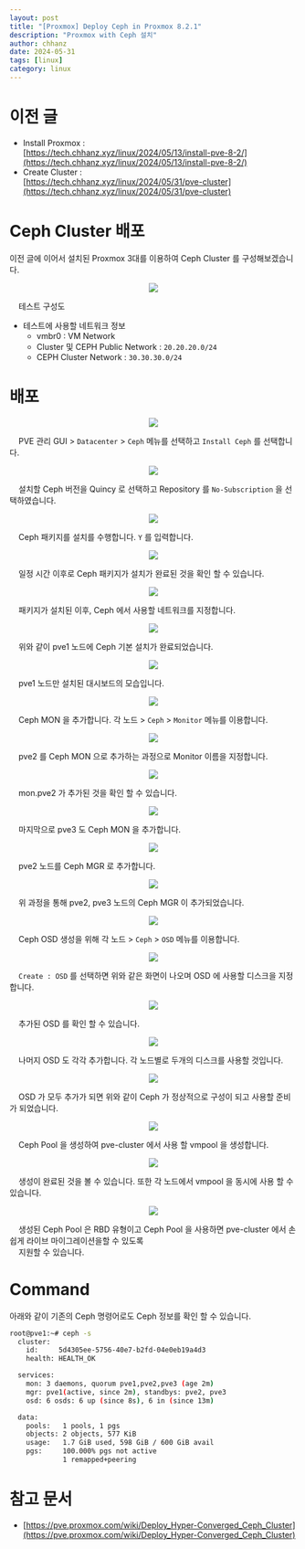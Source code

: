 ```yaml
---
layout: post
title: "[Proxmox] Deploy Ceph in Proxmox 8.2.1"
description: "Proxmox with Ceph 설치"
author: chhanz
date: 2024-05-31
tags: [linux]
category: linux
---
```


# 이전 글
* Install Proxmox :    
[https://tech.chhanz.xyz/linux/2024/05/13/install-pve-8-2/](https://tech.chhanz.xyz/linux/2024/05/13/install-pve-8-2/)   
* Create Cluster :   
[https://tech.chhanz.xyz/linux/2024/05/31/pve-cluster](https://tech.chhanz.xyz/linux/2024/05/31/pve-cluster)   
   
# Ceph Cluster 배포
이전 글에 이어서 설치된 Proxmox 3대를 이용하여 Ceph Cluster 를 구성해보겠습니다.   
   
<center><img src="/assets/images/post/2024-05-31-pve-cluster/pve-infra.png" style="max-width: 95%; height: auto;"></center>   
   
&nbsp;&nbsp;&nbsp;&nbsp;테스트 구성도   

* 테스트에 사용할 네트워크 정보   
    * vmbr0 : VM Network   
    * Cluster 및 CEPH Public Network : `20.20.20.0/24`   
    * CEPH Cluster Network : `30.30.30.0/24`   

# 배포
<center><img src="/assets/images/post/2024-05-31-pve-ceph/ceph1.png" style="max-width: 95%; height: auto;"></center>   
   
&nbsp;&nbsp;&nbsp;&nbsp;PVE 관리 GUI > `Datacenter` > `Ceph` 메뉴를 선택하고 `Install Ceph` 를 선택합니다.   
   
<center><img src="/assets/images/post/2024-05-31-pve-ceph/ceph2.jpg" style="max-width: 95%; height: auto;"></center>   
   
&nbsp;&nbsp;&nbsp;&nbsp;설치할 Ceph 버전을 Quincy 로 선택하고 Repository 를 `No-Subscription` 을 선택하였습니다.   

<center><img src="/assets/images/post/2024-05-31-pve-ceph/ceph3.png" style="max-width: 95%; height: auto;"></center>   
   
&nbsp;&nbsp;&nbsp;&nbsp;Ceph 패키지를 설치를 수행합니다. `Y` 를 입력합니다.   

<center><img src="/assets/images/post/2024-05-31-pve-ceph/ceph4.jpg" style="max-width: 95%; height: auto;"></center>   
   
&nbsp;&nbsp;&nbsp;&nbsp;일정 시간 이후로 Ceph 패키지가 설치가 완료된 것을 확인 할 수 있습니다.   

<center><img src="/assets/images/post/2024-05-31-pve-ceph/ceph5.jpg" style="max-width: 95%; height: auto;"></center>   
   
&nbsp;&nbsp;&nbsp;&nbsp;패키지가 설치된 이후, Ceph 에서 사용할 네트워크를 지정합니다.   

<center><img src="/assets/images/post/2024-05-31-pve-ceph/ceph6.jpg" style="max-width: 95%; height: auto;"></center>   
   
&nbsp;&nbsp;&nbsp;&nbsp;위와 같이 pve1 노드에 Ceph 기본 설치가 완료되었습니다.   

<center><img src="/assets/images/post/2024-05-31-pve-ceph/ceph7.jpg" style="max-width: 95%; height: auto;"></center>   
   
&nbsp;&nbsp;&nbsp;&nbsp;pve1 노드만 설치된 대시보드의 모습입니다.   

<center><img src="/assets/images/post/2024-05-31-pve-ceph/ceph9.jpg" style="max-width: 95%; height: auto;"></center>   
   
&nbsp;&nbsp;&nbsp;&nbsp;Ceph MON 을 추가합니다. 각 노드 > `Ceph` > `Monitor` 메뉴를 이용합니다.   

<center><img src="/assets/images/post/2024-05-31-pve-ceph/ceph10.jpg" style="max-width: 95%; height: auto;"></center>   
   
&nbsp;&nbsp;&nbsp;&nbsp;pve2 를 Ceph MON 으로 추가하는 과정으로 Monitor 이름을 지정합니다.      

<center><img src="/assets/images/post/2024-05-31-pve-ceph/ceph11.jpg" style="max-width: 95%; height: auto;"></center>   
   
&nbsp;&nbsp;&nbsp;&nbsp;mon.pve2 가 추가된 것을 확인 할 수 있습니다.   

<center><img src="/assets/images/post/2024-05-31-pve-ceph/ceph12.jpg" style="max-width: 95%; height: auto;"></center>   
   
&nbsp;&nbsp;&nbsp;&nbsp;마지막으로 pve3 도 Ceph MON 을 추가합니다.   

<center><img src="/assets/images/post/2024-05-31-pve-ceph/ceph13.jpg" style="max-width: 95%; height: auto;"></center>   
   
&nbsp;&nbsp;&nbsp;&nbsp;pve2 노드를 Ceph MGR 로 추가합니다.   

<center><img src="/assets/images/post/2024-05-31-pve-ceph/ceph14.jpg" style="max-width: 95%; height: auto;"></center>   
   
&nbsp;&nbsp;&nbsp;&nbsp;위 과정을 통해 pve2, pve3 노드의 Ceph MGR 이 추가되었습니다.   

<center><img src="/assets/images/post/2024-05-31-pve-ceph/ceph15.jpg" style="max-width: 95%; height: auto;"></center>   
   
&nbsp;&nbsp;&nbsp;&nbsp;Ceph OSD 생성을 위해 각 노드 > `Ceph` > `OSD` 메뉴를 이용합니다.   

<center><img src="/assets/images/post/2024-05-31-pve-ceph/ceph16.jpg" style="max-width: 95%; height: auto;"></center>   
   
&nbsp;&nbsp;&nbsp;&nbsp;`Create : OSD` 를 선택하면 위와 같은 화면이 나오며 OSD 에 사용할 디스크을 지정합니다.   
   
<center><img src="/assets/images/post/2024-05-31-pve-ceph/ceph17.jpg" style="max-width: 95%; height: auto;"></center>   
   
&nbsp;&nbsp;&nbsp;&nbsp;추가된 OSD 를 확인 할 수 있습니다.   
   
<center><img src="/assets/images/post/2024-05-31-pve-ceph/ceph18.jpg" style="max-width: 95%; height: auto;"></center>   
   
&nbsp;&nbsp;&nbsp;&nbsp;나머지 OSD 도 각각 추가합니다. 각 노드별로 두개의 디스크를 사용할 것입니다.   
   
<center><img src="/assets/images/post/2024-05-31-pve-ceph/ceph19.jpg" style="max-width: 95%; height: auto;"></center>   
   
&nbsp;&nbsp;&nbsp;&nbsp;OSD 가 모두 추가가 되면 위와 같이 Ceph 가 정상적으로 구성이 되고 사용할 준비가 되었습니다.   
   
<center><img src="/assets/images/post/2024-05-31-pve-ceph/ceph20.jpg" style="max-width: 95%; height: auto;"></center>   
   
&nbsp;&nbsp;&nbsp;&nbsp;Ceph Pool 을 생성하여 pve-cluster 에서 사용 할 vmpool 을 생성합니다.   
   
<center><img src="/assets/images/post/2024-05-31-pve-ceph/ceph21.jpg" style="max-width: 95%; height: auto;"></center>   
   
&nbsp;&nbsp;&nbsp;&nbsp;생성이 완료된 것을 볼 수 있습니다. 또한 각 노드에서 vmpool 을 동시에 사용 할 수 있습니다.   
   
<center><img src="/assets/images/post/2024-05-31-pve-ceph/ceph22.jpg" style="max-width: 95%; height: auto;"></center>   
   
&nbsp;&nbsp;&nbsp;&nbsp;생성된 Ceph Pool 은 RBD 유형이고 Ceph Pool 을 사용하면 pve-cluster 에서 손쉽게 라이브 마이그레이션을할 수 있도록     
&nbsp;&nbsp;&nbsp;&nbsp;지원할 수 있습니다.   
   
# Command
아래와 같이 기존의 Ceph 명령어로도 Ceph 정보를 확인 할 수 있습니다.   
   
```bash
root@pve1:~# ceph -s
  cluster:
    id:     5d4305ee-5756-40e7-b2fd-04e0eb19a4d3
    health: HEALTH_OK

  services:
    mon: 3 daemons, quorum pve1,pve2,pve3 (age 2m)
    mgr: pve1(active, since 2m), standbys: pve2, pve3
    osd: 6 osds: 6 up (since 8s), 6 in (since 13m)

  data:
    pools:   1 pools, 1 pgs
    objects: 2 objects, 577 KiB
    usage:   1.7 GiB used, 598 GiB / 600 GiB avail
    pgs:     100.000% pgs not active
             1 remapped+peering
```
   
# 참고 문서
* [https://pve.proxmox.com/wiki/Deploy_Hyper-Converged_Ceph_Cluster](https://pve.proxmox.com/wiki/Deploy_Hyper-Converged_Ceph_Cluster)